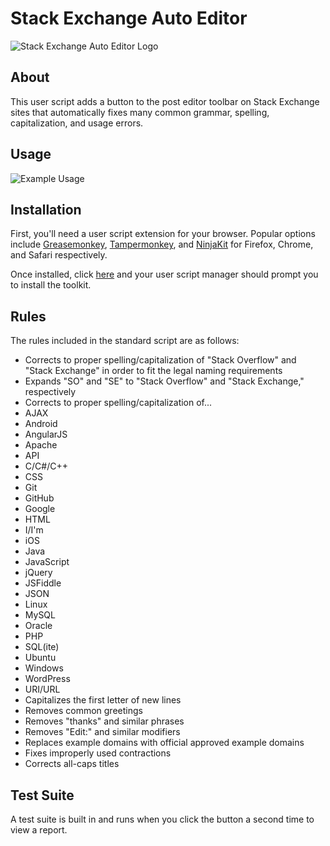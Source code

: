 Stack Exchange Auto Editor
=============================

![Stack Exchange Auto Editor Logo](//i.imgur.com/blxl3ei.jpg)

## About

This user script adds a button to the post editor toolbar on Stack Exchange sites that automatically fixes many common grammar, spelling, capitalization, and usage errors.

## Usage

![Example Usage](//i.imgur.com/zmdvCm4.gif)

## Installation
First, you'll need a user script extension for your browser. Popular options include [Greasemonkey](https://addons.mozilla.org/en-US/firefox/addon/greasemonkey/), [Tampermonkey](https://tampermonkey.net/), and [NinjaKit](https://github.com/os0x/NinjaKit) for Firefox, Chrome, and Safari respectively.

Once installed, click [here](https://github.com/AstroCB/Stack-Exchange-Editor-Toolkit/raw/master/editor.user.js) and your user script manager should prompt you to install the toolkit.

## Rules

The rules included in the standard script are as follows:

 - Corrects to proper spelling/capitalization of "Stack Overflow" and "Stack Exchange" in order to fit the legal naming requirements
 - Expands "SO" and "SE" to "Stack Overflow" and "Stack Exchange," respectively
 - Corrects to proper spelling/capitalization of...
  - AJAX
  - Android
  - AngularJS
  - Apache
  - API
  - C/C#/C++
  - CSS
  - Git
  - GitHub
  - Google
  - HTML
  - I/I'm
  - iOS
  - Java
  - JavaScript
  - jQuery
  - JSFiddle
  - JSON
  - Linux
  - MySQL
  - Oracle
  - PHP
  - SQL(ite)
  - Ubuntu
  - Windows
  - WordPress
  - URI/URL
 - Capitalizes the first letter of new lines
 - Removes common greetings
 - Removes "thanks" and similar phrases
 - Removes "Edit:" and similar modifiers
 - Replaces example domains with official approved example domains
 - Fixes improperly used contractions
 - Corrects all-caps titles

## Test Suite

A test suite is built in and runs when you click the button a second time to view a report.
